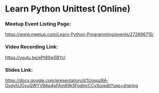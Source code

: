 # Learn Python Unittest (Online)

### Meetup Event Listing Page:
https://www.meetup.com/Learn-Python-Programming/events/272896715/

### Video Recording Link:
https://youtu.be/ePt8Sw5BYcI

### Slides Link:
https://docs.google.com/presentation/d/1UgspzRA-OxdyhUOyuQWYV9Ap4pFAm69k5FpdmrCCyXo/edit?usp=sharing
